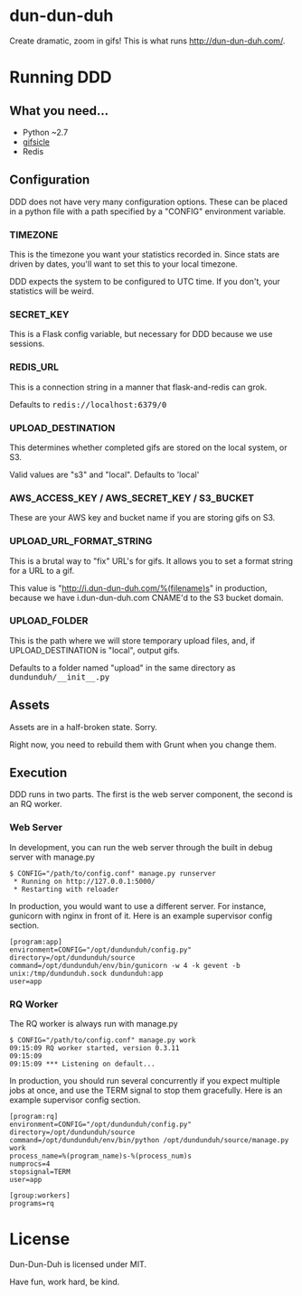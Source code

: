 # dun-dun-duh

Create dramatic, zoom in gifs!  This is what runs http://dun-dun-duh.com/.

# Running DDD

## What you need...

  * Python ~2.7
  * [gifsicle](http://www.lcdf.org/gifsicle/)
  * Redis

## Configuration

DDD does not have very many configuration options.  These can be placed in a python file with a path specified by a "CONFIG" environment variable.

### TIMEZONE

This is the timezone you want your statistics recorded in.  Since stats are driven by dates, you'll want to set this to your local timezone.

DDD expects the system to be configured to UTC time. If you don't, your statistics will be weird.

### SECRET_KEY

This is a Flask config variable, but necessary for DDD because we use sessions.

### REDIS_URL

This is a connection string in a manner that flask-and-redis can grok.

Defaults to <tt>redis://localhost:6379/0</tt>

### UPLOAD_DESTINATION

This determines whether completed gifs are stored on the local system, or S3.

Valid values are "s3" and "local".  Defaults to 'local'

### AWS\_ACCESS\_KEY / AWS\_SECRET\_KEY / S3_BUCKET

These are your AWS key and bucket name if you are storing gifs on S3.

### UPLOAD\_URL\_FORMAT_STRING

This is a brutal way to "fix" URL's for gifs.  It allows you to set a format string for a URL to a gif.

This value is "http://i.dun-dun-duh.com/%(filename)s" in production, because we have i.dun-dun-duh.com CNAME'd to the S3 bucket domain.

### UPLOAD_FOLDER

This is the path where we will store temporary upload files, and, if UPLOAD_DESTINATION is "local", output gifs.

Defaults to a folder named "upload" in the same directory as <tt>dundunduh/\_\_init\_\_.py</tt>

## Assets

Assets are in a half-broken state.  Sorry.

Right now, you need to rebuild them with Grunt when you change them.

## Execution

DDD runs in two parts.  The first is the web server component, the second is an RQ worker.

### Web Server

In development, you can run the web server through the built in debug server with manage.py

    $ CONFIG="/path/to/config.conf" manage.py runserver
     * Running on http://127.0.0.1:5000/
     * Restarting with reloader
 
In production, you would want to use a different server.  For instance, gunicorn with nginx in front of it.  Here is an example supervisor config section.

    [program:app]
    environment=CONFIG="/opt/dundunduh/config.py"
    directory=/opt/dundunduh/source
    command=/opt/dundunduh/env/bin/gunicorn -w 4 -k gevent -b unix:/tmp/dundunduh.sock dundunduh:app
    user=app

### RQ Worker

The RQ worker is always run with manage.py

    $ CONFIG="/path/to/config.conf" manage.py work
    09:15:09 RQ worker started, version 0.3.11
    09:15:09 
    09:15:09 *** Listening on default...

In production, you should run several concurrently if you expect multiple jobs at once, and use the TERM signal to stop them gracefully.  Here is an example supervisor config section.

    [program:rq]
    environment=CONFIG="/opt/dundunduh/config.py"
    directory=/opt/dundunduh/source
    command=/opt/dundunduh/env/bin/python /opt/dundunduh/source/manage.py work
    process_name=%(program_name)s-%(process_num)s
    numprocs=4
    stopsignal=TERM
    user=app
    
    [group:workers]
    programs=rq

# License

Dun-Dun-Duh is licensed under MIT.

Have fun, work hard, be kind.
